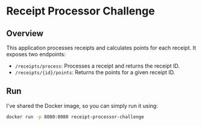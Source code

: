 # Receipt Processor Challenge

## Overview

This application processes receipts and calculates points for each receipt. It exposes two endpoints:

* `/receipts/process`: Processes a receipt and returns the receipt ID.
* `/receipts/{id}/points`: Returns the points for a given receipt ID.

## Run

I've shared the Docker image, so you can simply run it using:

```bash
docker run -p 8080:8080 receipt-processor-challenge